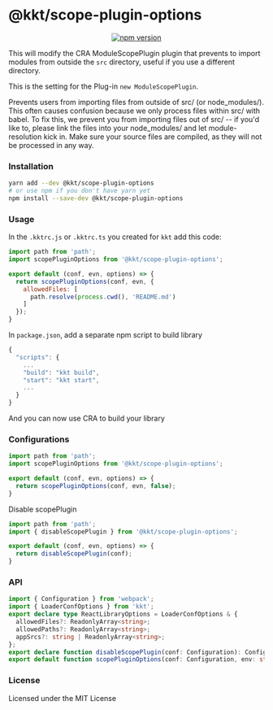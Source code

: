 <p align="center">
  <h1>@kkt/scope-plugin-options</h1>
</p>

<p align="center">
  <a href="https://www.npmjs.com/package/@kkt/scope-plugin-options">
    <img src="https://img.shields.io/npm/v/@kkt/scope-plugin-options.svg" alt="npm version">
  </a>
</p>

This will modify the CRA ModuleScopePlugin plugin that prevents to import modules from outside the `src` directory, useful if you use a different directory.

This is the setting for the Plug-in `new ModuleScopePlugin`.

Prevents users from importing files from outside of src/ (or node_modules/). This often causes confusion because we only process files within src/ with babel. To fix this, we prevent you from importing files out of src/ -- if you'd like to, please link the files into your node_modules/ and let module-resolution kick in. Make sure your source files are compiled, as they will not be processed in any way.
 
### Installation

```bash
yarn add --dev @kkt/scope-plugin-options
# or use npm if you don't have yarn yet
npm install --save-dev @kkt/scope-plugin-options
```

### Usage

In the `.kktrc.js` or `.kktrc.ts` you created for `kkt` add this code:

```js
import path from 'path';
import scopePluginOptions from '@kkt/scope-plugin-options';

export default (conf, evn, options) => {
  return scopePluginOptions(conf, evn, {
    allowedFiles: [
      path.resolve(process.cwd(), 'README.md')
    ]
  });
}
```

In `package.json`, add a separate npm script to build library

```js
{
  "scripts": {
    ...
    "build": "kkt build",
    "start": "kkt start",
    ...
  }
}
```

And you can now use CRA to build your library

### Configurations

```js
import path from 'path';
import scopePluginOptions from '@kkt/scope-plugin-options';

export default (conf, evn, options) => {
  return scopePluginOptions(conf, evn, false);
}
```

Disable scopePlugin

```js
import path from 'path';
import { disableScopePlugin } from '@kkt/scope-plugin-options';

export default (conf, evn, options) => {
  return disableScopePlugin(conf);
}
```

### API

```ts
import { Configuration } from 'webpack';
import { LoaderConfOptions } from 'kkt';
export declare type ReactLibraryOptions = LoaderConfOptions & {
  allowedFiles?: ReadonlyArray<string>;
  allowedPaths?: ReadonlyArray<string>;
  appSrcs?: string | ReadonlyArray<string>;
};
export declare function disableScopePlugin(conf: Configuration): Configuration;
export default function scopePluginOptions(conf: Configuration, env: string, options: ReactLibraryOptions): Configuration;
```

### License

Licensed under the MIT License